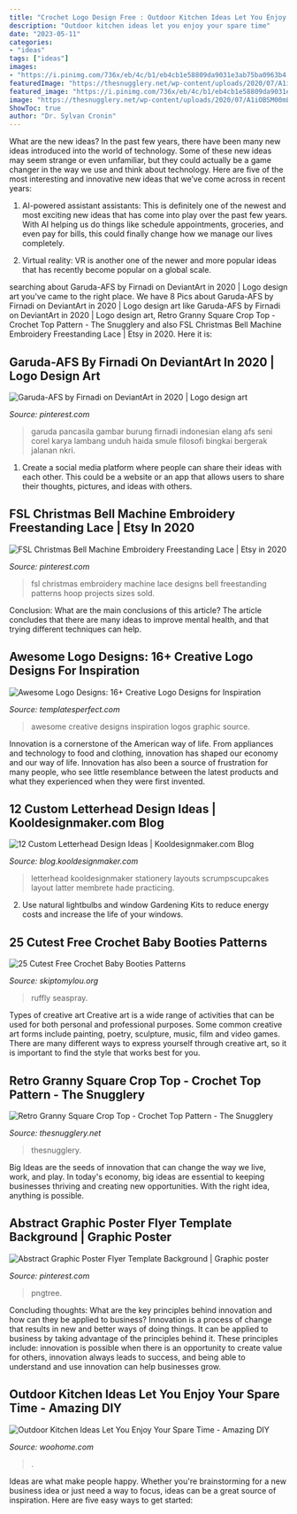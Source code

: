```yaml
---
title: "Crochet Logo Design Free : Outdoor Kitchen Ideas Let You Enjoy Your Spare Time"
description: "Outdoor kitchen ideas let you enjoy your spare time"
date: "2023-05-11"
categories:
- "ideas"
tags: ["ideas"]
images:
- "https://i.pinimg.com/736x/eb/4c/b1/eb4cb1e58809da9031e3ab75ba0963b4.jpg"
featuredImage: "https://thesnugglery.net/wp-content/uploads/2020/07/A1iOBSM00mL.jpg"
featured_image: "https://i.pinimg.com/736x/eb/4c/b1/eb4cb1e58809da9031e3ab75ba0963b4.jpg"
image: "https://thesnugglery.net/wp-content/uploads/2020/07/A1iOBSM00mL.jpg"
ShowToc: true
author: "Dr. Sylvan Cronin"
---
```



What are the new ideas?
In the past few years, there have been many new ideas introduced into the world of technology. Some of these new ideas may seem strange or even unfamiliar, but they could actually be a game changer in the way we use and think about technology. Here are five of the most interesting and innovative new ideas that we’ve come across in recent years:
1. AI-powered assistant assistants: This is definitely one of the newest and most exciting new ideas that has come into play over the past few years. With AI helping us do things like schedule appointments, groceries, and even pay for bills, this could finally change how we manage our lives completely.

2. Virtual reality: VR is another one of the newer and more popular ideas that has recently become popular on a global scale.

	

		
searching about Garuda-AFS by Firnadi on DeviantArt in 2020 | Logo design art you've came to the right place. We have 8 Pics about Garuda-AFS by Firnadi on DeviantArt in 2020 | Logo design art like Garuda-AFS by Firnadi on DeviantArt in 2020 | Logo design art, Retro Granny Square Crop Top - Crochet Top Pattern - The Snugglery and also FSL Christmas Bell Machine Embroidery Freestanding Lace | Etsy in 2020. Here it is:
		
    
## Garuda-AFS By Firnadi On DeviantArt In 2020 | Logo Design Art

<img loading=lazy src="https://i.pinimg.com/736x/50/e4/c1/50e4c1281da801f3dd88a51abee77c19.jpg" onerror="this.onerror=null;this.src='https://tse2.mm.bing.net/th?id=OIP.0z8_xqcicWaLIbNxsNZcYQAAAA&amp;pid=15.1';" alt="Garuda-AFS by Firnadi on DeviantArt in 2020 | Logo design art">

_Source: pinterest.com_

>garuda pancasila gambar burung firnadi indonesian elang afs seni corel karya lambang unduh haida smule filosofi bingkai bergerak jalanan nkri. 

	

1. Create a social media platform where people can share their ideas with each other. This could be a website or an app that allows users to share their thoughts, pictures, and ideas with others. 

    
## FSL Christmas Bell Machine Embroidery Freestanding Lace | Etsy In 2020

<img loading=lazy src="https://i.pinimg.com/736x/51/a3/42/51a342be96ba0e5318a408bef5ad35ee.jpg" onerror="this.onerror=null;this.src='https://tse4.mm.bing.net/th?id=OIP.CGIggYWe2uJvPd1oEv8VnQHaKP&amp;pid=15.1';" alt="FSL Christmas Bell Machine Embroidery Freestanding Lace | Etsy in 2020">

_Source: pinterest.com_

>fsl christmas embroidery machine lace designs bell freestanding patterns hoop projects sizes sold. 

	

Conclusion: What are the main conclusions of this article?
The article concludes that there are many ideas to improve mental health, and that trying different techniques can help.

    
## Awesome Logo Designs: 16+ Creative Logo Designs For Inspiration

<img loading=lazy src="http://www.templatesperfect.com/wp-content/uploads/2013/11/awesome-logo-designs-19.jpg" onerror="this.onerror=null;this.src='https://tse3.mm.bing.net/th?id=OIP.WH4djV1incUS_KgML--s-QHaD8&amp;pid=15.1';" alt="Awesome Logo Designs: 16+ Creative Logo Designs for Inspiration">

_Source: templatesperfect.com_

>awesome creative designs inspiration logos graphic source. 

	

Innovation is a cornerstone of the American way of life. From appliances and technology to food and clothing, innovation has shaped our economy and our way of life. Innovation has also been a source of frustration for many people, who see little resemblance between the latest products and what they experienced when they were first invented.

    
## 12 Custom Letterhead Design Ideas | Kooldesignmaker.com Blog

<img loading=lazy src="https://blog.kooldesignmaker.com/wp-content/uploads/2014/04/Letterhead-Design-10.jpg" onerror="this.onerror=null;this.src='https://tse4.mm.bing.net/th?id=OIP.ZJQvhsLoFkxKfXiTXYuffAHaJl&amp;pid=15.1';" alt="12 Custom Letterhead Design Ideas | Kooldesignmaker.com Blog">

_Source: blog.kooldesignmaker.com_

>letterhead kooldesignmaker stationery layouts scrumpscupcakes layout latter membrete hade practicing. 

	

2. Use natural lightbulbs and window Gardening Kits to reduce energy costs and increase the life of your windows.

    
## 25 Cutest Free Crochet Baby Booties Patterns

<img loading=lazy src="https://www.skiptomylou.org/wp-content/uploads/2016/03/ruffly-baby-flats.jpg" onerror="this.onerror=null;this.src='https://tse1.mm.bing.net/th?id=OIP.wNbVNAn2QyWUtqXFlE9zNgHaFj&amp;pid=15.1';" alt="25 Cutest Free Crochet Baby Booties Patterns">

_Source: skiptomylou.org_

>ruffly seaspray. 

	

Types of creative art
Creative art is a wide range of activities that can be used for both personal and professional purposes. Some common creative art forms include painting, poetry, sculpture, music, film and video games. There are many different ways to express yourself through creative art, so it is important to find the style that works best for you.

    
## Retro Granny Square Crop Top - Crochet Top Pattern - The Snugglery

<img loading=lazy src="https://thesnugglery.net/wp-content/uploads/2020/07/A1iOBSM00mL.jpg" onerror="this.onerror=null;this.src='https://tse1.mm.bing.net/th?id=OIP.BV8yloUd87zbHs4VM50WmgHaJ4&amp;pid=15.1';" alt="Retro Granny Square Crop Top - Crochet Top Pattern - The Snugglery">

_Source: thesnugglery.net_

>thesnugglery. 

	

Big Ideas are the seeds of innovation that can change the way we live, work, and play. In today's economy, big ideas are essential to keeping businesses thriving and creating new opportunities. With the right idea, anything is possible.

    
## Abstract Graphic Poster Flyer Template Background | Graphic Poster

<img loading=lazy src="https://i.pinimg.com/736x/eb/4c/b1/eb4cb1e58809da9031e3ab75ba0963b4.jpg" onerror="this.onerror=null;this.src='https://tse4.mm.bing.net/th?id=OIP.6pv4HfudUhEj8uYlgzJCiAHaK4&amp;pid=15.1';" alt="Abstract Graphic Poster Flyer Template Background | Graphic poster">

_Source: pinterest.com_

>pngtree. 

	

Concluding thoughts: What are the key principles behind innovation and how can they be applied to business?
Innovation is a process of change that results in new and better ways of doing things. It can be applied to business by taking advantage of the principles behind it. These principles include: innovation is possible when there is an opportunity to create value for others, innovation always leads to success, and being able to understand and use innovation can help businesses grow.

    
## Outdoor Kitchen Ideas Let You Enjoy Your Spare Time - Amazing DIY

<img loading=lazy src="https://www.woohome.com/wp-content/uploads/2014/02/outdoor-kitchen-4.jpg" onerror="this.onerror=null;this.src='https://tse1.mm.bing.net/th?id=OIP.jcxSXCNgDdbCiHqAuxVTmAHaKe&amp;pid=15.1';" alt="Outdoor Kitchen Ideas Let You Enjoy Your Spare Time - Amazing DIY">

_Source: woohome.com_

>. 

	

Ideas are what make people happy. Whether you're brainstorming for a new business idea or just need a way to focus, ideas can be a great source of inspiration. Here are five easy ways to get started: 

